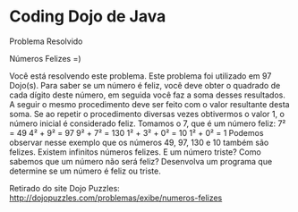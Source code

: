 Coding Dojo de Java
===============

Problema Resolvido 

Números Felizes  =)

Você está resolvendo este problema. 
Este problema foi utilizado em 97 Dojo(s).
Para saber se um número é feliz, você deve obter o quadrado de cada dígito deste número, em seguida você faz a soma desses resultados. A seguir o mesmo procedimento deve ser feito com o valor resultante desta soma. Se ao repetir o procedimento diversas vezes obtivermos o valor 1, o número inicial é considerado feliz.
Tomamos o 7, que é um número feliz:
7² = 49
4² + 9² = 97
9² + 7² = 130
1² + 3² + 0² = 10
1² + 0² = 1
Podemos observar nesse exemplo que os números 49, 97, 130 e 10 também são felizes. Existem infinitos números felizes.
E um número triste? Como sabemos que um número não será feliz?
Desenvolva um programa que determine se um número é feliz ou triste.


Retirado do site Dojo Puzzles:
http://dojopuzzles.com/problemas/exibe/numeros-felizes

